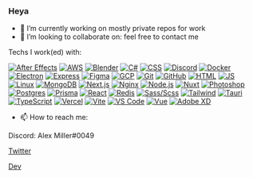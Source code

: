 ### Heya

- 🔭 I’m currently working on mostly private repos for work
- 👯 I’m looking to collaborate on: feel free to contact me

Techs I work(ed) with:

[![After Effects](https://skillicons.dev/icons?i=ae)](https://www.adobe.com/de/products/aftereffects.html)
[![AWS](https://skillicons.dev/icons?i=aws)](https://aws.amazon.com/)
[![Blender](https://skillicons.dev/icons?i=blender)](https://www.blender.org/)
[![C#](https://skillicons.dev/icons?i=cs)](https://docs.microsoft.com/en-us/dotnet/csharp/)
[![CSS](https://skillicons.dev/icons?i=css)](https://developer.mozilla.org/en-US/docs/Web/CSS)
[![Discord](https://skillicons.dev/icons?i=discord)](https://discord.gg/)
[![Docker](https://skillicons.dev/icons?i=docker)](https://www.docker.com/)
[![Electron](https://skillicons.dev/icons?i=electron)](https://www.electronjs.org/)
[![Express](https://skillicons.dev/icons?i=express)](https://expressjs.com/)
[![Figma](https://skillicons.dev/icons?i=figma)](https://www.figma.com/)
[![GCP](https://skillicons.dev/icons?i=gcp)](https://cloud.google.com/)
[![Git](https://skillicons.dev/icons?i=git)](https://git-scm.com/)
[![GitHub](https://skillicons.dev/icons?i=github)](https://github.com/)
[![HTML](https://skillicons.dev/icons?i=html)](https://developer.mozilla.org/en-US/docs/Web/HTML)
[![JS](https://skillicons.dev/icons?i=js)](https://developer.mozilla.org/en-US/docs/Web/JavaScript)
[![Linux](https://skillicons.dev/icons?i=linux)](https://www.linux.org/)
[![MongoDB](https://skillicons.dev/icons?i=mongodb)](https://www.mongodb.com/)
[![Next.js](https://skillicons.dev/icons?i=nextjs)](https://nextjs.org/)
[![Nginx](https://skillicons.dev/icons?i=nginx)](https://www.nginx.com/)
[![Node.js](https://skillicons.dev/icons?i=nodejs)](https://nodejs.org/)
[![Nuxt](https://skillicons.dev/icons?i=nuxtjs)](https://nuxtjs.org/)
[![Photoshop](https://skillicons.dev/icons?i=ps)](https://www.adobe.com/products/photoshop.html)
[![Postgres](https://skillicons.dev/icons?i=postgres)](https://www.postgresql.org/)
[![Prisma](https://skillicons.dev/icons?i=prisma)](https://www.prisma.io/)
[![React](https://skillicons.dev/icons?i=react)](https://reactjs.org/)
[![Redis](https://skillicons.dev/icons?i=redis)](https://redis.io/)
[![Sass/Scss](https://skillicons.dev/icons?i=sass)](https://sass-lang.com/)
[![Tailwind](https://skillicons.dev/icons?i=tailwind)](https://tailwindcss.com/)
[![Tauri](https://skillicons.dev/icons?i=tauri)](https://tauri.app/)
[![TypeScript](https://skillicons.dev/icons?i=ts)](https://www.typescriptlang.org/)
[![Vercel](https://skillicons.dev/icons?i=vercel)](https://vercel.com/)
[![Vite](https://skillicons.dev/icons?i=vite)](https://vitejs.dev/)
[![VS Code](https://skillicons.dev/icons?i=vscode)](https://code.visualstudio.com/)
[![Vue](https://skillicons.dev/icons?i=vue)](https://vuejs.org/)
[![Adobe XD](https://skillicons.dev/icons?i=xd)](https://www.adobe.com/products/xd.html)

- 📫 How to reach me:

Discord: Alex Miller#0049

[Twitter](https://twitter.com/alexjanke92)

[Dev](https://dev.to/alexanderjanke)
